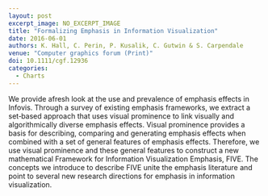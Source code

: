 ```yaml
---
layout: post
excerpt_image: NO_EXCERPT_IMAGE
title: "Formalizing Emphasis in Information Visualization"
date: 2016-06-01
authors: K. Hall, C. Perin, P. Kusalik, C. Gutwin & S. Carpendale
venue: "Computer graphics forum (Print)"
doi: 10.1111/cgf.12936
categories:
  - Charts
---
```

We provide afresh look at the use and prevalence of emphasis effects in Infovis. Through a survey of existing emphasis frameworks, we extract a set‐based approach that uses visual prominence to link visually and algorithmically diverse emphasis effects. Visual prominence provides a basis for describing, comparing and generating emphasis effects when combined with a set of general features of emphasis effects. Therefore, we use visual prominence and these general features to construct a new mathematical Framework for Information Visualization Emphasis, FIVE. The concepts we introduce to describe FIVE unite the emphasis literature and point to several new research directions for emphasis in information visualization.

